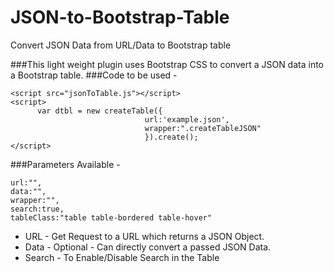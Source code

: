 # JSON-to-Bootstrap-Table
Convert JSON Data from URL/Data to Bootstrap table

###This light weight plugin uses Bootstrap CSS to convert a JSON data into a Bootstrap table.
###Code to be used - 

```
<script src="jsonToTable.js"></script>
<script>
	  var dtbl = new createTable({
							  url:'example.json',
							  wrapper:".createTableJSON"
							  }).create();
</script>
```

###Parameters Available -

```
url:"",
data:"",
wrapper:"",
search:true,
tableClass:"table table-bordered table-hover"
```

* URL - Get Request to a URL which returns a JSON Object.
* Data - Optional - Can directly convert a passed JSON Data.
* Search - To Enable/Disable Search in the Table
